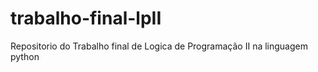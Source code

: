 # trabalho-final-lpII
Repositorio do Trabalho final de Logica de Programação II na linguagem python
